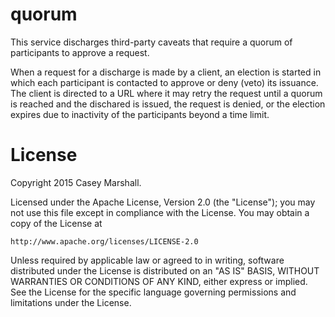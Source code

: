 # quorum

This service discharges third-party caveats that require a quorum of
participants to approve a request.

When a request for a discharge is made by a client, an election is started in
which each participant is contacted to approve or deny (veto) its issuance. The
client is directed to a URL where it may retry the request until a quorum is
reached and the dischared is issued, the request is denied, or the election
expires due to inactivity of the participants beyond a time limit.

# License

Copyright 2015 Casey Marshall.

Licensed under the Apache License, Version 2.0 (the "License");
you may not use this file except in compliance with the License.
You may obtain a copy of the License at

    http://www.apache.org/licenses/LICENSE-2.0

Unless required by applicable law or agreed to in writing, software
distributed under the License is distributed on an "AS IS" BASIS,
WITHOUT WARRANTIES OR CONDITIONS OF ANY KIND, either express or implied.
See the License for the specific language governing permissions and
limitations under the License.
